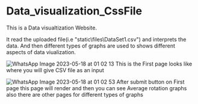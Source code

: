 # Data_visualization_CssFiIe

This is a Data visualtization Website.

It read the uploaded file(i.e "static\files\DataSet1.csv") and interprets the data.
And then different types of graphs are used to shows different aspects of data viualization.

![WhatsApp Image 2023-05-18 at 01 02 13](https://github.com/Nisarg7112/Data_visualization_CSVfiIe/assets/109804208/cf65edb5-3091-4286-9b12-dee6125898da)
This is the First page looks like where you will give CSV file as an input

![WhatsApp Image 2023-05-18 at 01 02 53](https://github.com/Nisarg7112/Data_visualization_CSVfiIe/assets/109804208/fe174731-369d-44d9-b264-53cd8b6318e5)
After submit button on First page this page will render and then you can see Average rotation graphs also there are other pages for different types of graphs 
